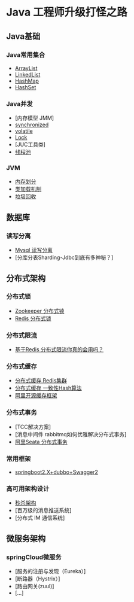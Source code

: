 # Java 工程师升级打怪之路

## Java基础

### Java常用集合
- [ArrayList](https://github.com/ThreadSamsong/Java/blob/master/docs/collections/ArrayList.md)
- [LinkedList](https://github.com/ThreadSamsong/Java/blob/master/docs/collections/LinkedList.md)
- [HashMap](https://github.com/ThreadSamsong/Java/blob/master/docs/collections/HashMap.md)
- [HashSet](https://github.com/ThreadSamsong/Java/blob/master/docs/collections/HashSet.md)

### Java并发
- [内存模型 JMM]
- [synchronized](https://github.com/ThreadSamsong/Java/blob/master/docs/thread/Synchronize.md)
- [volatile](https://github.com/ThreadSamsong/Java/blob/master/docs/thread/volatile.md)
- [Lock](https://github.com/ThreadSamsong/Java/blob/master/docs/thread/Java-lock.md)
- [JUC工具类]
- [线程池](https://github.com/ThreadSamsong/Java/blob/master/docs/thread/ThreadPoolExecutor.md)

### JVM
- [内存划分](https://github.com/ThreadSamsong/Java/blob/master/docs/jvm/MemoryAllocation.md)
- [类加载机制](https://github.com/ThreadSamsong/Java/blob/master/docs/jvm/ClassLoad.md)
- [垃圾回收](https://github.com/ThreadSamsong/Java/blob/master/docs/jvm/GarbageCollection.md)

## 数据库

### 读写分离
- [Mysql 读写分离](https://github.com/ThreadSamsong/springBoot-mysql/blob/master/README.md)
- [分库分表Sharding-Jdbc到底有多神秘？]

## 分布式架构

### 分布式锁
- [Zookeeper 分布式锁](https://github.com/ThreadSamsong/springBoot-distributedLock/blob/master/README.md)
- [Redis 分布式锁](https://github.com/ThreadSamsong/springBoot-distributedLock/blob/master/README.md)

### 分布式限流
- [基于Redis 分布式限流你真的会用吗？](https://github.com/ThreadSamsong/springBoot-redis/blob/master/README.md)

### 分布式缓存
- [分布式缓存 Redis集群](https://github.com/ThreadSamsong/springBoot-redis/blob/master/README.md)
- [分布式缓存 一致性Hash算法](https://github.com/ThreadSamsong/springBoot-redis/blob/master/README.md)
- [阿里开源缓存框架](https://github.com/alibaba/jetcache)

### 分布式事务
- [TCC解决方案]
- [消息中间件 rabbitmq如何优雅解决分布式事务]
- [阿里Seata 分布式事务](https://github.com/seata/seata)

### 常用框架
- [springboot2.X+dubbo+Swagger2](https://github.com/ThreadSamsong/springBoot-dubbo/blob/master/README.md)

### 高可用架构设计
- [秒杀架构](https://github.com/ThreadSamsong/Java/blob/master/docs/architecture-design/seckill.md)
- [百万级的消息推送系统]
- [分布式 IM 通信系统]

## 微服务架构

### springCloud微服务
- [服务的注册与发现（Eureka）]
- [断路器（Hystrix）]
- [路由网关(zuul)]
- [...]


